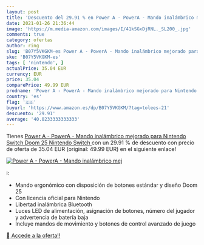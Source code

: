 ```yaml
---
layout: post
title: 'Descuento del 29.91 % en Power A - PowerA - Mando inalámbrico mej'
date: 2021-01-26 21:36:44
image: 'https://m.media-amazon.com/images/I/41kSGxDjRNL._SL200_.jpg'
comments: true
category: ofertas
author: ring
slug: 'B07Y5VKGKM-es Power A - PowerA - Mando inalámbrico mejorado para...'
sku: 'B07Y5VKGKM-es'
tags: [ 'nintendo', ]
actualPrice: 35.04 EUR
currency: EUR
price: 35.04
comparePrice: 49.99 EUR
prodname: 'Power A - PowerA - Mando inalámbrico mejorado para Nintendo Switch Doom 25  Nintendo Switch '
country: 'es'
flag: '🇪🇸'
buyurl: 'https://www.amazon.es/dp/B07Y5VKGKM/?tag=tolees-21'
descuento: '29.91'
average: '40.0233333333333'
---
```


Tienes [Power A - PowerA - Mando inalámbrico mejorado para Nintendo Switch Doom 25  Nintendo Switch ](https://www.amazon.es/dp/B07Y5VKGKM/?tag=tolees-21) con un 29.91 % de descuento con precio de oferta de 35.04 EUR (original: 49.99 EUR) en el siguiente enlace!

[![Power A - PowerA - Mando inalámbrico mej](https://m.media-amazon.com/images/I/41kSGxDjRNL._SL200_.jpg)](https://www.amazon.es/dp/B07Y5VKGKM/?tag=tolees-21)

ℹ️:

- Mando ergonómico con disposición de botones estándar y diseño Doom 25
- Con licencia oficial para Nintendo
- Libertad inalámbrica Bluetooth
- Luces LED de alimentación, asignación de botones, número del jugador y advertencia de batería baja
- Incluye mandos de movimiento y botones de control avanzado de juego

[🛒 Accede a la oferta!!](https://www.amazon.es/dp/B07Y5VKGKM/?tag=tolees-21)
